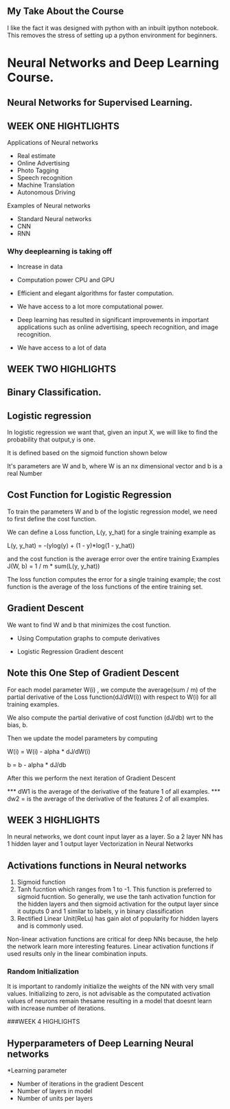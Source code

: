 ## My Take About the Course

I like the fact it was designed with python with an inbuilt ipython notebook. This removes the stress of setting up a python environment for beginners.






# Neural Networks and Deep Learning Course.

## Neural Networks for Supervised Learning.


## WEEK ONE HIGHTLIGHTS
Applications of Neural networks
* Real estimate
* Online Advertising
* Photo Tagging
* Speech recognition
* Machine Translation
* Autonomous Driving

Examples of Neural networks
* Standard Neural networks
* CNN
* RNN

### Why deeplearning is taking off
* Increase in data
* Computation power CPU and GPU
* Efficient and elegant algorithms for faster computation.
* We have access to a lot more computational power.

* Deep learning has resulted in significant improvements in important applications such as online advertising, speech recognition, and image recognition.
* We have access to a lot of data



## WEEK TWO HIGHLIGHTS


## Binary Classification.

## Logistic regression

In logistic regression we want that, given an input X, we will like to find the probability that output,y is one.

It is defined based on the sigmoid function shown below

It's parameters are W and b, where W is an nx dimensional vector and b is a real Number

## Cost Function for Logistic Regression

To train the parameters W and b of the logistic regression model, we need to first define the cost function.

We can define a Loss function, L(y, y_hat) for a single training example as

L(y, y_hat) = -(ylog(y) + (1 - y)*log(1 - y_hat))

and the cost function is the average error over the entire training Examples
J(W, b) = 1 / m * sum(L(y, y_hat))

The loss function computes the error for a single training example; the cost function is the average of the loss functions of the entire training set.

## Gradient Descent
We want to find W and b that minimizes the cost function.

* Using Computation graphs to compute derivatives

* Logistic Regression Gradient descent


## Note this One Step of Gradient Descent
For each model parameter W(i) , we compute the average(sum / m) of the partial derivative of the Loss function(dJ/dW(i)) with respect to W(i) for all training examples.

We also compute the partial derivative of cost function (dJ/db) wrt to the bias, b.

Then we update the model parameters by computing

W(i) = W(i) - alpha * dJ/dW(i)

b = b - alpha * dJ/db

After this we perform the next iteration of Gradient Descent


*** dW1 is the average of the derivative of the feature 1 of all examples.
*** dw2 = is the average of the derivative of the features 2 of all examples.



## WEEK 3 HIGHLIGHTS


In neural networks, we dont count input layer as a layer. So a 2 layer NN has 1 hidden layer and 1 output layer
Vectorization in Neural Networks

## Activations functions in Neural networks
1. Sigmoid function
2. Tanh fucntion which ranges from 1 to -1. This function is preferred to sigmoid fucntion. So generally,
we use the tanh activation function for the hidden layers and then sigmoid activation for the output layer since it outputs 0 and 1 similar to labels, y in
binary classification
3. Rectified Linear Unit(ReLu) has gain alot of popularity for hidden layers and is commonly used.

Non-linear activation functions are critical for deep NNs because, the help the network learn more interesting features. Linear activation functions if used results only in the linear combination inputs.

### Random Initialization
It is important to randomly initialize the weights of the NN with very small values. Initializing to zero, is not advisable as the computated activation values of neurons remain thesame resulting in a model that doesnt learn with increase number of iterations.


###WEEK 4 HIGHLIGHTS
## Hyperparameters of Deep Learning Neural networks

*Learning parameter
* Number of iterations in the gradient Descent
* Number of layers in model
* Number of units per layers
